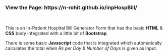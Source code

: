 <h3> View the Page: https://n-rohit.github.io/inpHospBill/ </h3>

<br>

This is an In-Patient Hospital Bill Generator Form that has the basic <b>HTML</b> & <b>CSS</b> body integrated with a little bit of <b>Bootstrap</b>.

There is some basic <b>Javascript</b> code that is integrated which automatically calculates the total when <i>Rs per Day</i> & <i>Number of Days</i> is given as Input.
